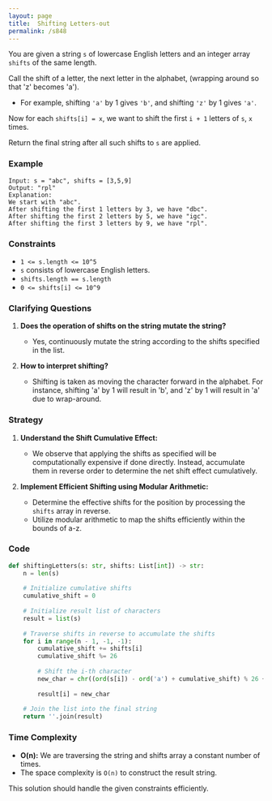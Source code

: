 ```yaml
---
layout: page
title:  Shifting Letters-out
permalink: /s848
---
```


You are given a string `s` of lowercase English letters and an integer array `shifts` of the same length.

Call the shift of a letter, the next letter in the alphabet, (wrapping around so that 'z' becomes 'a').

- For example, shifting `'a'` by 1 gives `'b'`, and shifting `'z'` by 1 gives `'a'`.

Now for each `shifts[i] = x`, we want to shift the first `i + 1` letters of `s`, `x` times.

Return the final string after all such shifts to `s` are applied.

### Example
```plaintext
Input: s = "abc", shifts = [3,5,9]
Output: "rpl"
Explanation: 
We start with "abc".
After shifting the first 1 letters by 3, we have "dbc".
After shifting the first 2 letters by 5, we have "igc".
After shifting the first 3 letters by 9, we have "rpl".
```

### Constraints

- `1 <= s.length <= 10^5`
- `s` consists of lowercase English letters.
- `shifts.length == s.length`
- `0 <= shifts[i] <= 10^9`

### Clarifying Questions

1. **Does the operation of shifts on the string mutate the string?**
   - Yes, continuously mutate the string according to the shifts specified in the list.
   
2. **How to interpret shifting?**
   - Shifting is taken as moving the character forward in the alphabet. For instance, shifting 'a' by 1 will result in 'b', and 'z' by 1 will result in 'a' due to wrap-around.

### Strategy

1. **Understand the Shift Cumulative Effect:**
   - We observe that applying the shifts as specified will be computationally expensive if done directly. Instead, accumulate them in reverse order to determine the net shift effect cumulatively.

2. **Implement Efficient Shifting using Modular Arithmetic:**
   - Determine the effective shifts for the position by processing the `shifts` array in reverse.
   - Utilize modular arithmetic to map the shifts efficiently within the bounds of a-z.

### Code

```python
def shiftingLetters(s: str, shifts: List[int]) -> str:
    n = len(s)
    
    # Initialize cumulative shifts
    cumulative_shift = 0
    
    # Initialize result list of characters
    result = list(s)
    
    # Traverse shifts in reverse to accumulate the shifts
    for i in range(n - 1, -1, -1):
        cumulative_shift += shifts[i]
        cumulative_shift %= 26
        
        # Shift the i-th character
        new_char = chr((ord(s[i]) - ord('a') + cumulative_shift) % 26 + ord('a'))
        
        result[i] = new_char
    
    # Join the list into the final string
    return ''.join(result)
```

### Time Complexity

- **O(n):** We are traversing the string and shifts array a constant number of times.
- The space complexity is `O(n)` to construct the result string.

This solution should handle the given constraints efficiently.